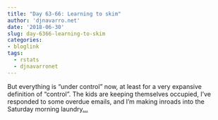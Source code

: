```yaml
---
title: "Day 63-66: Learning to skim"
author: 'djnavarro.net'
date: '2018-06-30'
slug: day-6366-learning-to-skim
categories:
- bloglink
tags:
  - rstats
  - djnavarronet
---
```


But everything is “under control” now, at least for a very expansive definition of “control”. The kids are keeping themselves occupied, I’ve responded to some overdue emails, and I’m making inroads into the Saturday morning laundry[... <i class="fas fa-external-link-alt"></i>](https://djnavarro.net/post/2018-06-30-skimr/)


